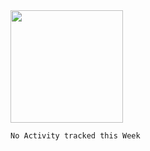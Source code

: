 
<img height="180em" src="https://github-readme-stats.vercel.app/api?username=Kanna&show_icons=true&hide_border=true&&count_private=true&include_all_commits=true" />

<!--START_SECTION:waka-->
```text
No Activity tracked this Week
```
<!--END_SECTION:waka-->
